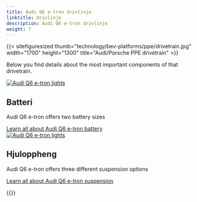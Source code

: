 ```yaml
---
title: Audi Q6 e-tron drivlinje
linktitle: Drivlinje
description: Audi Q6 e-tron drivlinje
weight: 7
---
```



{{< sitefiguresized thumb="technology/bev-platforms/ppe/drivetrain.jpg" width="1700" height="1300" title="Audi/Porsche PPE drivetrain" >}}


Below you find details about the most important components of that drivetrain.


<div class="container p-3 mb-4 bg-body-tertiary rounded border">
	<a href="battery/"><img src="https://media.electrichasgoneaudi.net/multimedia/models/q6-e-tron/drivetrain/battery/battery_2_st.jpg" class="img-fluid mb-2" class="img-fluid" alt="Audi Q6 e-tron lights" ></a>
	<h2>Batteri</h2>
	<p>
		Audi Q6 e-tron offers two battery sizes
	</p>
	<a href="battery/" class="btn btn-outline-primary" role="button">Learn all about Audi Q6 e-tron battery</a>
</div>


<div class="container p-3 mb-4 bg-body-tertiary rounded border">
	<a href="suspension/"><img src="https://media.electrichasgoneaudi.net/multimedia/models/q6-e-tron/drivetrain/suspension/suspension_1_st.jpg" class="img-fluid mb-2" class="img-fluid" alt="Audi Q6 e-tron lights" ></a>
	<h2>Hjuloppheng</h2>
	<p>
		Audi Q6 e-tron offers three different suspension options
	</p>
	<a href="suspension/" class="btn btn-outline-primary" role="button">Learn all about Audi Q6 e-tron suspension</a>
</div>

{{<children description="true" />}}